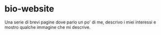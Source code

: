 # bio-website
Una serie di brevi pagine dove parlo un po' di me, descrivo i miei interessi e mostro qualche immagine che mi descrive.
